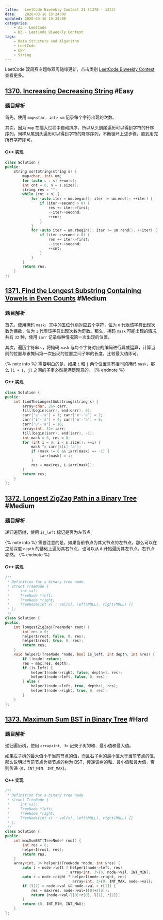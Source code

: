 ```yaml
---
title:   LeetCode Biweekly Contest 21 (1370 - 1373)
date:    2020-03-16 10:24:00
updated: 2020-03-16 10:24:00
categories:
    - A3 - LeetCode
    - B3 - LeetCode Biweekly Contest
tags:
    - Data Structure and Algorithm
    - LeetCode
    - CPP
    - String
---
```


LeetCode 双周赛专题每双周随缘更新，点击类别 [LeetCode Biweekly Contest](/categories/LeetCode-Biweekly-Contest/) 查看更多。

<!-- more -->

## [1370. Increasing Decreasing String](https://leetcode.com/contest/biweekly-contest-21/problems/increasing-decreasing-string/) #Easy

### 题目解析

首先，使用 `map<char, int> um` 记录每个字符出现的次数。

其次，因为 `map` 在插入过程中自动排序，所以从头到尾遍历可以得到字符的升序序列，同样从尾到头遍历可以得到字符的降序序列，不断循环上述步骤，直到用完所有字符即可。

#### C++ 实现

```cpp
class Solution {
public:
    string sortString(string s) {
        map<char, int> um;
        for (auto c : s) ++um[c];
        int cnt = 0, n = s.size();
        string res = "";
        while (cnt < n) {
            for (auto iter = um.begin(); iter != um.end(); ++iter) {
                if (iter->second > 0) {
                    res += iter->first;
                    --iter->second;
                    ++cnt;
                }
            }
            for (auto iter = um.rbegin(); iter != um.rend(); ++iter) {
                if (iter->second > 0) {
                    res += iter->first;
                    --iter->second;
                    ++cnt;
                }
            }
        }
        return res;
    }
};
```

## [1371. Find the Longest Substring Containing Vowels in Even Counts](https://leetcode.com/contest/biweekly-contest-21/problems/find-the-longest-substring-containing-vowels-in-even-counts/) #Medium

### 题目解析

首先，使用掩码 `mask`，其中的五位分别对应五个字符，位为 `0` 代表该字符出现次数为偶数，位为 `1` 代表该字符出现次数为奇数。那么，掩码 `mask` 可能出现的情况共有 `32` 种，使用 `iarr` 记录每种情况第一次出现的位置。

其次，遍历字符串 `s`，将掩码 `mask` 与每个字符对应的编码进行异或运算，计算当前的位置与该掩码第一次出现的位置之间子串的长度，比较最大值即可。

{% note info %}
需要明白的是，如果 `i` 和 `j` 两个位置具有相同的掩码 `mask`，那么 `[i + 1, j]` 之间的子串必然是满足题意的。
{% endnote %}

#### C++ 实现

```cpp
class Solution {
public:
    int findTheLongestSubstring(string s) {
        array<char, 26> carr;
        fill(begin(carr), end(carr), 0);
        carr['a'-'a'] = 1; carr['e'-'a'] = 2;
        carr['i'-'a'] = 4; carr['o'-'a'] = 8;
        carr['u'-'a'] = 16;
        array<int, 32> iarr;
        fill(begin(iarr), end(iarr), -1);
        int mask = 0, res = 0;
        for (int i = 0; i < s.size(); ++i) {
            mask ^= carr[s[i]-'a'];
            if (mask != 0 && iarr[mask] == -1) {
                iarr[mask] = i;
            }
            res = max(res, i-iarr[mask]);
        }
        return res;
    }
};
```

## [1372. Longest ZigZag Path in a Binary Tree](https://leetcode.com/contest/biweekly-contest-21/problems/longest-zigzag-path-in-a-binary-tree/) #Medium

### 题目解析

递归遍历树，使用 `is_left` 标记是否为左节点。

{% note info %}
需要注意的是，如果当前节点为其父节点的左节点，那么可以在之前深度 `depth` 的基础上遍历其右节点，也可以从 `0` 开始遍历其左节点。右节点亦然。
{% endnote %}

#### C++ 实现

```cpp
/**
 * Definition for a binary tree node.
 * struct TreeNode {
 *     int val;
 *     TreeNode *left;
 *     TreeNode *right;
 *     TreeNode(int x) : val(x), left(NULL), right(NULL) {}
 * };
 */
class Solution {
public:
    int longestZigZag(TreeNode* root) {
        int res = 0;
        helper1(root, false, 0, res);
        helper1(root, true, 0, res);
        return res;
    }
    void helper1(TreeNode *node, bool is_left, int depth, int &res) {
        if (!node) return;
        res = max(res, depth);
        if (is_left) {
            helper1(node->right, false, depth+1, res);
            helper1(node->left, false, 0, res);
        } else {
            helper1(node->left, true, depth+1, res);
            helper1(node->right, true, 0, res);
        }
    }
};
```

## [1373. Maximum Sum BST in Binary Tree](https://leetcode.com/contest/biweekly-contest-21/problems/maximum-sum-bst-in-binary-tree/) #Hard

### 题目解析

递归遍历树，使用 `array<int, 3>` 记录子树的和、最小值和最大值。

如果左子树的最大值小于当前节点的值，而且右子树的最小值大于当前节点的值，那么说明以当前节点为根节点的树为 BST，传递该树的和、最小值和最大值，否则传递 `{0, INT_MIN, INT_MAX}`。

#### C++ 实现

```cpp
/**
 * Definition for a binary tree node.
 * struct TreeNode {
 *     int val;
 *     TreeNode *left;
 *     TreeNode *right;
 *     TreeNode(int x) : val(x), left(NULL), right(NULL) {}
 * };
 */
class Solution {
public:
    int maxSumBST(TreeNode* root) {
        int res = 0;
        helper1(root, res);
        return res;
    }
    array<int, 3> helper1(TreeNode *node, int &res) {
        auto l = node->left ? helper1(node->left, res)
                            : array<int, 3>{0, node->val, INT_MIN};
        auto r = node->right ? helper1(node->right, res)
                             : array<int, 3>{0, INT_MAX, node->val};
        if (l[2] < node->val && node->val < r[1]) {
            res = max(res, node->val+l[0]+r[0]);
            return {node->val+l[0]+r[0], l[1], r[2]};
        }
        return {0, INT_MIN, INT_MAX};
    }
};
```
